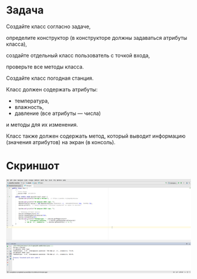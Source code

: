 # Задача

Создайте класс согласно задаче, 

определите конструктор (в конструкторе должны задаваться атрибуты класса), 

создайте отдельный класс пользователь с точкой входа, 

проверьте все методы класса.

Создайте класс погодная станция. 

Класс должен содержать атрибуты: 
- температура, 
- влажность, 
- давление (все атрибуты — числа) 

и методы для их изменения. 

Класс также должен содержать метод, который выводит информацию (значения атрибутов) на экран (в консоль).

# Скриншот

<kbd>![Screenshot](Screenshot_20180215_223655.png)</kbd>
